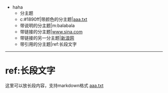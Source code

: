 - haha
	- 分主题
	- c:#1890ff|带颜色的分主题|[aaa.txt](./aaa.txt)
	- 带说明的分主题|m:balabala
	- 带链接的分主题|www.sina.com
	- 带链接的另一分主题|[新浪网](www.sina.com)
	- 带引用的分主题|ref:长段文字

***
# ref:长段文字
这里可以放长段内容，支持markdown格式
[aaa.txt](./aaa.txt)